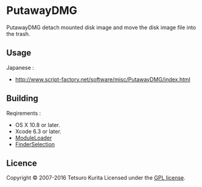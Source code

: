 PutawayDMG
===============
PutawayDMG detach mounted disk image and move the disk image file into the trash.

## Usage
Japanese :
* http://www.script-factory.net/software/misc/PutawayDMG/index.html

## Building
Reqirements :
* OS X 10.8 or later.
* Xcode 6.3 or later.
* [ModuleLoader]
* [FinderSelection]

[ModuleLoader]: http://www.script-factory.net/software/OSAX/ModuleLoader/en/index.html
[FinderSelection]: http://www.script-factory.net/XModules/FinderSelection/index.html

## Licence

Copyright &copy; 2007-2016 Tetsuro Kurita
Licensed under the [GPL license][GPL].
 
[GPL]: http://www.gnu.org/licenses/gpl.html

